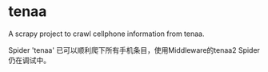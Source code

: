 # tenaa
A scrapy project to crawl cellphone information from tenaa.

Spider 'tenaa' 已可以顺利爬下所有手机条目，使用Middleware的tenaa2 Spider仍在调试中。
